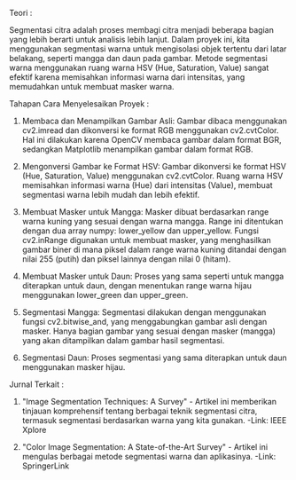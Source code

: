 Teori :

Segmentasi citra adalah proses membagi citra menjadi beberapa bagian yang lebih berarti untuk analisis lebih lanjut. Dalam proyek ini, kita menggunakan segmentasi warna untuk mengisolasi objek tertentu dari latar belakang, seperti mangga dan daun pada gambar. Metode segmentasi warna menggunakan ruang warna HSV (Hue, Saturation, Value) sangat efektif karena memisahkan informasi warna dari intensitas, yang memudahkan untuk membuat masker warna.

Tahapan Cara Menyelesaikan Proyek :

1. Membaca dan Menampilkan Gambar Asli:
Gambar dibaca menggunakan cv2.imread dan dikonversi ke format RGB menggunakan cv2.cvtColor. Hal ini dilakukan karena OpenCV membaca gambar dalam format BGR, sedangkan Matplotlib menampilkan gambar dalam format RGB.

2. Mengonversi Gambar ke Format HSV:
Gambar dikonversi ke format HSV (Hue, Saturation, Value) menggunakan cv2.cvtColor. Ruang warna HSV memisahkan informasi warna (Hue) dari intensitas (Value), membuat segmentasi warna lebih mudah dan lebih efektif.

3. Membuat Masker untuk Mangga:
Masker dibuat berdasarkan range warna kuning yang sesuai dengan warna mangga. Range ini ditentukan dengan dua array numpy: lower_yellow dan upper_yellow.
Fungsi cv2.inRange digunakan untuk membuat masker, yang menghasilkan gambar biner di mana piksel dalam range warna kuning ditandai dengan nilai 255 (putih) dan piksel lainnya dengan nilai 0 (hitam).

4. Membuat Masker untuk Daun:
Proses yang sama seperti untuk mangga diterapkan untuk daun, dengan menentukan range warna hijau menggunakan lower_green dan upper_green.

5. Segmentasi Mangga:
Segmentasi dilakukan dengan menggunakan fungsi cv2.bitwise_and, yang menggabungkan gambar asli dengan masker. Hanya bagian gambar yang sesuai dengan masker (mangga) yang akan ditampilkan dalam gambar hasil segmentasi.

6. Segmentasi Daun:
Proses segmentasi yang sama diterapkan untuk daun menggunakan masker hijau.

Jurnal Terkait :

1. "Image Segmentation Techniques: A Survey" - Artikel ini memberikan tinjauan komprehensif tentang berbagai teknik segmentasi citra, termasuk segmentasi berdasarkan warna yang kita gunakan.
-Link: IEEE Xplore

2. "Color Image Segmentation: A State-of-the-Art Survey" - Artikel ini mengulas berbagai metode segmentasi warna dan aplikasinya.
-Link: SpringerLink